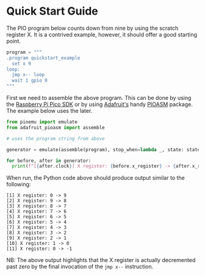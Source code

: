 # Quick Start Guide

The PIO program below counts down from nine by using the scratch register X.
It is a contrived example, however, it should offer a good starting point.

```python
program = """
.program quickstart_example
  set x 9
loop:
  jmp x-- loop
  wait 1 gpio 0
"""
```

First we need to assemble the above program. This can be done by using the [Raspberry Pi Pico SDK](https://github.com/raspberrypi/pico-sdk)
or by using [Adafruit's](https://www.adafruit.com) handy [PIOASM](https://github.com/adafruit/Adafruit_CircuitPython_PIOASM)
package. The example below uses the later.

```python
from pioemu import emulate
from adafruit_pioasm import assemble

# uses the program string from above

generator = emulate(assemble(program), stop_when=lambda _, state: state.x_register < 0)

for before, after in generator:
  print(f"[{after.clock}] X register: {before.x_register} -> {after.x_register}")
```

When run, the Python code above should produce output similar to the following:

```
[1] X register: 0 -> 9
[2] X register: 9 -> 8
[3] X register: 8 -> 7
[4] X register: 7 -> 6
[5] X register: 6 -> 5
[6] X register: 5 -> 4
[7] X register: 4 -> 3
[8] X register: 3 -> 2
[9] X register: 2 -> 1
[10] X register: 1 -> 0
[11] X register: 0 -> -1
```

NB: The above output highlights that the X register is actually decremented past
zero by the final invocation of the `jmp x--` instruction.

